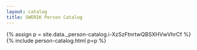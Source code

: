 ```yaml
---
layout: catalog
title: SWERIK Person Catalog
---
```

{% assign p = site.data._person-catalog.i-XzSzFtnrtwQBSXHVwVhrCf %}
{% include person-catalog.html p=p %}

